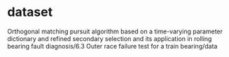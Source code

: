 # dataset
Orthogonal matching pursuit algorithm based on a time-varying parameter dictionary and refined secondary selection and its application in rolling bearing fault diagnosis/6.3 Outer race failure test for a train bearing/data
